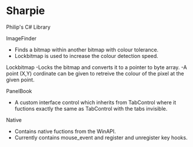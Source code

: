 Sharpie
=======
Philip's C# Library

ImageFinder
- Finds a bitmap within another bitmap with colour tolerance.
- Lockbitmap is used to increase the colour detection speed.

Lockbitmap
-Locks the bitmap and converts it to a pointer to byte array.
-A point (X,Y) cordinate can be given to retreive the colour of the pixel at the given point.

PanelBook
- A custom interface control which inherits from TabControl where it fuctions exactly the same as TabControl
  with the tabs invisible.
  
Native
- Contains native fuctions from the WinAPI.
- Currently contains mouse_event and register and unregister key hooks.
